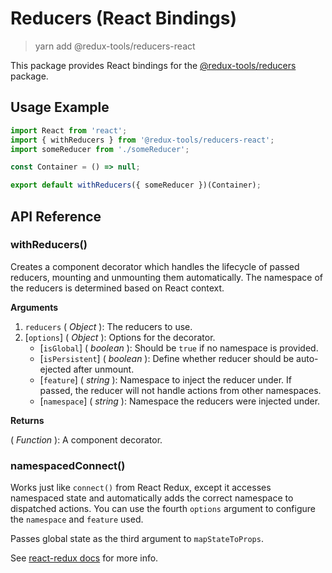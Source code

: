 # Reducers (React Bindings)

> yarn add @redux-tools/reducers-react

This package provides React bindings for the [@redux-tools/reducers](/packages/reducers) package.

## Usage Example

```js
import React from 'react';
import { withReducers } from '@redux-tools/reducers-react';
import someReducer from './someReducer';

const Container = () => null;

export default withReducers({ someReducer })(Container);
```

## API Reference

### withReducers()

Creates a component decorator which handles the lifecycle of passed reducers, mounting and unmounting them automatically. The namespace of the reducers is determined based on React context.

**Arguments**

1. `reducers` ( _Object_ ): The reducers to use.
2. [`options`] \( _Object_ ): Options for the decorator.
   - [`isGlobal`] \( _boolean_ ): Should be `true` if no namespace is provided.
   - [`isPersistent`] \( _boolean_ ): Define whether reducer should be auto-ejected after unmount.
   - [`feature`] \( _string_ ): Namespace to inject the reducer under. If passed, the reducer
     will not handle actions from other namespaces.
   - [`namespace`] \( _string_ ): Namespace the reducers were injected under.

**Returns**

( _Function_ ): A component decorator.

### namespacedConnect()

Works just like `connect()` from React Redux, except it accesses namespaced state and automatically adds the correct namespace to dispatched actions. You can use the fourth `options` argument to configure the `namespace` and `feature` used.

Passes global state as the third argument to `mapStateToProps`.

See [react-redux docs](https://react-redux.js.org/docs/api) for more info.
